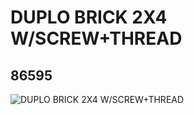 # DUPLO BRICK 2X4 W/SCREW+THREAD
## 86595
![DUPLO BRICK 2X4 W/SCREW+THREAD](https://lc-www-live-s.legocdn.com/media/bricks/5/2/4538976.jpg)